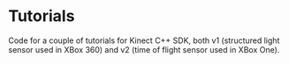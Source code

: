 Tutorials
=========

Code for a couple of tutorials for Kinect C++ SDK, both v1 (structured light
sensor used in XBox 360) and v2 (time of flight sensor used in XBox One).
